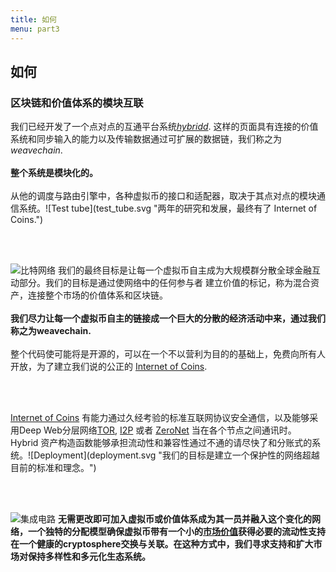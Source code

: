 ```yaml
---
title: 如何
menu: part3
---
```


## 如何
### 区块链和价值体系的模块互联

<span class="column-left">
我们已经开发了一个点对点的互通平台系统<a href="https://github.com/internetofcoins/hybridd" target="_blank"><i>hybridd</i></a>. 这样的页面具有连接的价值系统和同步输入的能力以及传输数据通过可扩展的数据链，我们称之为 <i>weavechain</i>. <br><br><b>整个系统是模块化的。</b><br><br> 从他的调度与路由引擎中，各种虚拟币的接口和适配器，取决于其点对点的模块通信系统。</span><span class="column-right small" style="height: 12em;">![Test tube](test_tube.svg "两年的研究和发展，最终有了 Internet of Coins.")</span>

<br><br>

<span class="column-left small" style="height: 15em;">![比特网络](bitcoin_network.svg "我们已经采取坚实的发展和可扩展的币种以比特币为例")</span><span class="column-right">
我们的最终目标是让每一个虚拟币自主成为大规模群分散全球金融互动部分。我们的目标是通过使网络中的任何参与者 建立价值的标记，称为混合资产，连接整个市场的价值体系和区块链。<br><br><b>我们尽力让每一个虚拟币自主的链接成一个巨大的分散的经济活动中来，通过我们称之为weavechain.</b><br><br> 整个代码使可能将是开源的，可以在一个不以营利为目的的基础上，免费向所有人开放，为了建立我们说的公正的 <a href="https://internetofcoins.org" target="_blank">Internet of Coins</a>.</span>

<br><br>

<span class="column-left">
<a href="https://internetofcoins.org" target="_blank">Internet of Coins</a> 有能力通过久经考验的标准互联网协议安全通信，以及能够采用Deep Web分层网络<a href="https://www.torproject.org/" target="_blank">TOR</a>, <a href="https://geti2p.net/" target="_blank">I2P</a> 或者 <a href="https://zeronet.io/" target="_blank">ZeroNet</a> 当在各个节点之间通讯时。 Hybrid 资产构造函数能够承担流动性和兼容性通过不通的请尽快了和分账式的系统。</span><span class="column-right small" style="height: 9em;">![Deployment](deployment.svg "我们的目标是建立一个保护性的网络超越目前的标准和理念。")</span>

<br><br>

<span class="column-left small" style="height: 10em;">![集成电路](integrated_circuit.svg "任何人可以免费链接Internet of Coins hybrid节点.")</span><span class="column-right">
<b>无需更改即可加入虚拟币或价值体系成为其一员并融入这个变化的网络，一个独特的分配模型确保虚拟币带有一个小的<a href="http://coinmarketcap.com/" target="_blank">市场价值</a>获得必要的流动性支持在一个健康的cryptosphere交换与关联。在这种方式中，我们寻求支持和扩大市场对保持多样性和多元化生态系统。


